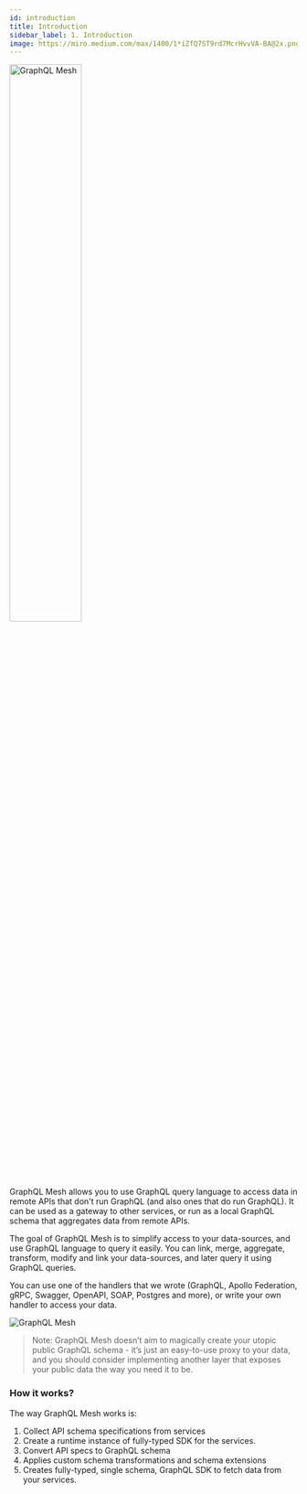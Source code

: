 ```yaml
---
id: introduction
title: Introduction
sidebar_label: 1. Introduction
image: https://miro.medium.com/max/1400/1*iZfQ7ST9rd7McrHvvVA-BA@2x.png
---
```


<img
  width="50%"
  alt="GraphQL Mesh"
  src="/img/mesh-text-logo.svg"
/>

GraphQL Mesh allows you to use GraphQL query language to access data in remote APIs that don't run GraphQL (and also ones that do run GraphQL). It can be used as a gateway to other services, or run as a local GraphQL schema that aggregates data from remote APIs.

The goal of GraphQL Mesh is to simplify access to your data-sources, and use GraphQL language to query it easily. You can link, merge, aggregate, transform, modify and link your data-sources, and later query it using GraphQL queries.

You can use one of the handlers that we wrote (GraphQL, Apollo Federation, gRPC, Swagger, OpenAPI, SOAP, Postgres and more), or write your own handler to access your data.

![GraphQL Mesh](/img/mesh-example.png)

> Note: GraphQL Mesh doesn’t aim to magically create your utopic public GraphQL schema - it’s just an easy-to-use proxy to your data, and you should consider implementing another layer that exposes your public data the way you need it to be.

### How it works?

The way GraphQL Mesh works is:

1. Collect API schema specifications from services
2. Create a runtime instance of fully-typed SDK for the services.
3. Convert API specs to GraphQL schema
4. Applies custom schema transformations and schema extensions
5. Creates fully-typed, single schema, GraphQL SDK to fetch data from your services.
